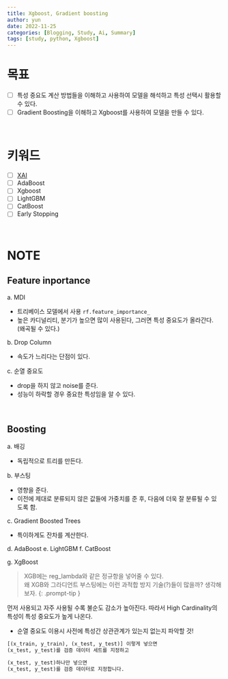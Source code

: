 ```yaml
---
title: Xgboost, Gradient boosting
author: yun
date: 2022-11-25
categories: [Blogging, Study, Ai, Summary]
tags: [study, python, Xgboost]
---
```


# 목표
- [ ] 특성 중요도 계산 방법들을 이해하고 사용하여 모델을 해석하고 특성 선택시 활용할 수 있다.
- [ ] Gradient Boosting을 이해하고 Xgboost를 사용하여 모델을 만들 수 있다.

<br/>

# 키워드
- [ ] [XAI](https://youtu.be/6xePkn3-LME)
- [ ] AdaBoost
- [ ] Xgboost
- [ ] LightGBM
- [ ] CatBoost
- [ ] Early Stopping

<br/>

# NOTE
## Feature inportance
a. MDI 
  * 트리베이스 모델에서 사용  `rf.feature_importance_`
  * 높은 카디널리티, 분기가 높으면 많이 사용된다, 그러면 특성 중요도가 올라간다. (왜곡될 수 있다.)


b. Drop Column
  * 속도가 느리다는 단점이 있다.


c. 순열 중요도
  * drop을 하지 않고 noise를 준다.
  * 성능이 하락할 경우 중요한 특성임을 알 수 있다.

<br/>

## Boosting
a. 배깅
  * 독립적으로 트리를 만든다.


b. 부스팅
  * 영향을 준다.
  * 이전에 제대로 분류되지 않은 값들에 가중치를 준 후, 다음에 더욱 잘 분류될 수 있도록 함.


c. Gradient Boosted Trees
  * 특이하게도 잔차를 계산한다.


d. AdaBoost
e. LightGBM
f. CatBoost

g. XgBoost


> XGB에는 reg_lambda와 같은 정규항을 넣어줄 수 있다. <br/>
> 왜 XGB와 그라디언트 부스팅에는 이런 과적합 방지 기술(?)들이 많을까? 생각해보자.
{: .prompt-tip }


먼저 사용되고 자주 사용될 수록 불순도 감소가 높아진다.
따라서 High Cardinality의 특성이 특성 중요도가 높게 나온다.



* 순열 중요도 이용시 사전에 특성간 상관관계가 있는지 없는지 파악할 것!


```python
[(x_train, y_train), (x_test, y_test)] 이렇게 넣으면 
(x_test, y_test)를 검증 데이터 세트를 지정하고 

(x_test, y_test)하나만 넣으면 
(x_test, y_test)를 검증 데이터로 지정합니다.
```

